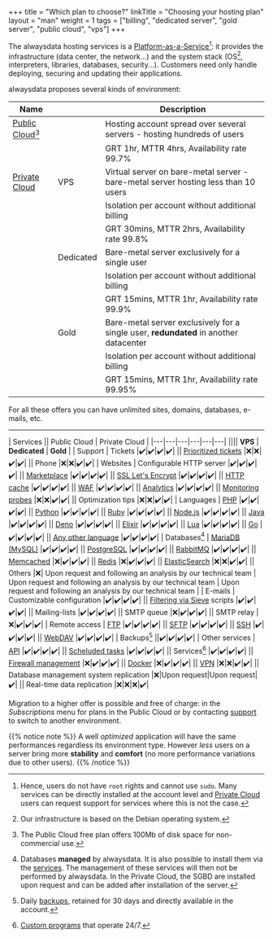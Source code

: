 +++
title = "Which plan to choose?"
linkTitle = "Choosing your hosting plan"
layout = "man"
weight = 1
tags = ["billing", "dedicated server", "gold server", "public cloud", "vps"]
+++

The alwaysdata hosting services is a [Platform-as-a-Service](https://en.wikipedia.org/wiki/Platform_as_a_service)[^1]: it provides the infrastructure (data center, the network...) and the system stack (OS[^2], interpreters, libraries, databases, security...). Customers need only handle deploying, securing and updating their applications.

alwaysdata proposes several kinds of environment:

| Name || Description |
|---|---|---|
| [Public Cloud](accounts/billing/public-cloud-prices)[^3] || Hosting account spread over several servers - hosting hundreds of users |
||| GRT 1hr, MTTR 4hrs, Availability rate 99.7% |
| [Private Cloud](accounts/billing/private-cloud-prices) | VPS | Virtual server on bare-metal server - bare-metal server hosting less than 10 users |
||| Isolation per account without additional billing |
||| GRT 30mins, MTTR 2hrs, Availability rate 99.8% |
|| Dedicated | Bare-metal server exclusively for a single user |
||| Isolation per account without additional billing |
||| GRT 15mins, MTTR 1hr, Availability rate 99.9% |
|| Gold | Bare-metal server exclusively for a single user, **redundated** in another datacenter |
||| Isolation per account without additional billing |
||| GRT 15mins, MTTR 1hr, Availability rate 99.95% |

For all these offers you can have unlimited sites, domains, databases, e-mails, etc.

---

| Services || Public Cloud | Private Cloud |
|---|---|---|---|---|---|
|||| **VPS** | **Dedicated** | **Gold** |
| Support | Tickets |✔️|✔️|✔️|✔️|
|| [Prioritized tickets](accounts/urgent-ticket) |❌|❌|✔️|✔️|
|| Phone |❌|❌|✔️|✔️|
| Websites | Configurable HTTP server |✔️|✔️|✔️|✔️|
|| [Marketplace](marketplace) |✔️|✔️|✔️|✔️|
|| [SSL Let's Encrypt](security/ssl-tls/lets-encrypt)  |✔️|✔️|✔️|✔️|
|| [HTTP cache](sites/http-cache) |✔️|✔️|✔️|✔️|
|| [WAF](sites/waf) |✔️|✔️|✔️|✔️|
|| [Analytics](analytics)  |✔️|✔️|✔️|✔️|
|| [Monitoring probes](sites/use-probes) |❌|❌|✔️|✔️|
|| Optimization tips |❌|❌|✔️|✔️|
| Languages | [PHP](languages/php) |✔️|✔️|✔️|✔️|
|| [Python](languages/python) |✔️|✔️|✔️|✔️|
|| [Ruby](languages/ruby) |✔️|✔️|✔️|✔️|
|| [Node.js](languages/nodejs) |✔️|✔️|✔️|✔️|
|| [Java](languages/java) |✔️|✔️|✔️|✔️|
|| [Deno](languages/deno) |✔️|✔️|✔️|✔️|
|| [Elixir](languages/elixir) |✔️|✔️|✔️|✔️|
|| [Lua](languages/lua) |✔️|✔️|✔️|✔️|
|| [Go](languages/go) |✔️|✔️|✔️|✔️|
|| [Any other language](languages) |✔️|✔️|✔️|✔️|
| Databases[^4] | [MariaDB (MySQL)](databases/mariadb) |✔️|✔️|✔️|✔️|
|| [PostgreSQL](databases/postgresql) |✔️|✔️|✔️|✔️|
|| [RabbitMQ](databases/rabbitmq) |✔️|✔️|✔️|✔️|
|| [Memcached](databases/memcached) |❌|✔️|✔️|✔️|
|| [Redis](databases/redis) |❌|✔️|✔️|✔️|
|| [ElasticSearch](databases/elasticsearch) |❌|❌|✔️|✔️|
|| Others |❌| Upon request and following an analysis by our technical team | Upon request and following an analysis by our technical team | Upon request and following an analysis by our technical team |
| E-mails | Customizable configuration |✔️|✔️|✔️|✔️|
|| [Filtering via Sieve](e-mails/use-sieve-scripts) scripts |✔️|✔️|✔️|✔️|
|| Mailing-lists |✔️|✔️|✔️|✔️|
|| SMTP queue |❌|✔️|✔️|✔️|
|| SMTP relay |❌|✔️|✔️|✔️|
| Remote access | [FTP](remote-access/ftp) |✔️|✔️|✔️|✔️|
|| [SFTP](remote-access/sftp) |✔️|✔️|✔️|✔️|
|| [SSH](remote-access/ssh) |✔️|✔️|✔️|✔️|
|| [WebDAV](remote-access/webdav) |✔️|✔️|✔️|✔️|
| Backups[^5] ||✔️|✔️|✔️|✔️|
| Other services | [API](api) |✔️|✔️|✔️|✔️|
|| [Scheluded tasks](tasks) |✔️|✔️|✔️|✔️|
|| Services[^6] |✔️|✔️|✔️|✔️|
|| [Firewall management](security/network/configure-firewall) |❌|✔️|✔️|✔️|
|| [Docker](advanced/docker) |❌|✔️|✔️|✔️|
|| [VPN](security/vpn) |❌|❌|✔️|✔️|
|| Database management system replication |❌|Upon request|Upon request|✔️|
|| Real-time data replication |❌|❌|❌|✔️|

Migration to a higher offer is possible and free of charge: in the _Subscriptions_ menu for plans in the Public Cloud or by contacting [support](https://admin.alwaysdata.com/support/add/) to switch to another environment.

{{% notice note %}}
A well _optimized_ application will have the same performances regardless its environment type. However _less_ users on a server bring more **stability** and **comfort** (no more performance variations due to other users).
{{% /notice %}}

[^1]: Hence, users do not have `root` rights and cannot use `sudo`. Many services can be directly installed at the account level and [Private Cloud](accounts/billing/private-cloud-prices) users can request support for services where this is not the case.
[^2]: Our infrastructure is based on the Debian operating system.
[^3]: The Public Cloud free plan offers 100Mb of disk space for non-commercial use.
[^4]: Databases **managed** by alwaysdata. It is also possible to install them via the [services](services). The management of these services will then not be performed by alwaysdata. In the Private Cloud, the SGBD are installed upon request and can be added after installation of the server.
[^5]: Daily [backups](backups), retained for 30 days and directly available in the account.
[^6]: [Custom programs](services) that operate 24/7.
